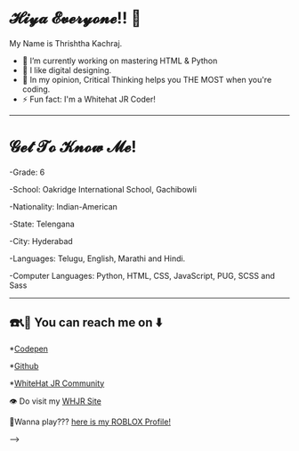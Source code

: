 <h1> 𝓗𝓲𝔂𝓪 𝓔𝓿𝓮𝓻𝔂𝓸𝓷𝓮!! 👋</h1>
My Name is Thrishtha Kachraj.

- 🔭 I’m currently working on mastering HTML & Python
- 🤔 I like digital designing.
- 💬 In my opinion, Critical Thinking  helps you THE MOST when you're coding. 
- ⚡ Fun fact: I'm a Whitehat JR Coder!

<hr>
<h1>𝓖𝓮𝓽 𝓣𝓸 𝓚𝓷𝓸𝔀 𝓜𝓮!</h1>

-Grade: 6

-School: Oakridge International School, Gachibowli

-Nationality: Indian-American

-State: Telengana

-City: Hyderabad

-Languages: Telugu, English, Marathi and Hindi.

-Computer Languages: Python, HTML, CSS, JavaScript, PUG, SCSS and Sass
<hr>

<h2>☎️️📞🤙 You can reach me on ⬇️</h2>

*[Codepen](https://codepen.io/Thrishtha-Kachraj-2359)

*[Github](https://github.com/ThrishthaKachraj123)

*[WhiteHat JR Community](https://community.whitehatjr.com/profile/5c25af34-57bd-42c9-a8a4-9884f1888ddb)



👁️ Do visit my [WHJR Site](https://thrishthakachraj.whjr.site)

🎴Wanna play??? [here is my ROBLOX Profile!](https://www.roblox.com/users/3211348345/profile)



-->
